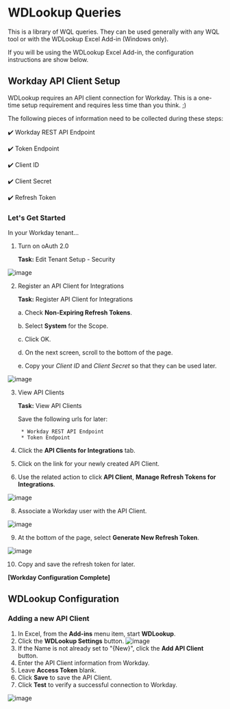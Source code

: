 # WDLookup Queries

This is a library of WQL queries. They can be used generally with any WQL tool or with the WDLookup Excel Add-in (Windows only).

If you will be using the WDLookup Excel Add-in, the configuration instructions are show below.

## Workday API Client Setup
WDLookup requires an API client connection for Workday.  This is a one-time setup requirement and requires less time than you think. ;)

The following pieces of information need to be collected during these steps:

:heavy_check_mark: Workday REST API Endpoint

:heavy_check_mark: Token Endpoint

:heavy_check_mark: Client ID

:heavy_check_mark: Client Secret

:heavy_check_mark: Refresh Token

### Let's Get Started

In your Workday tenant...

1. Turn on oAuth 2.0

    **Task:** Edit Tenant Setup - Security

![image](https://user-images.githubusercontent.com/413552/142732206-bfdcf00e-b7f9-42f7-a841-5c2836be95cd.png)

2. Register an API Client for Integrations

    **Task:** Register API Client for Integrations

    a. Check **Non-Expiring Refresh Tokens**.

    b. Select **System** for the Scope.

    c. Click OK.

    d. On the next screen, scroll to the bottom of the page.

    e. Copy your *Client ID* and *Client Secret* so that they can be used later.

![image](https://user-images.githubusercontent.com/413552/142732320-f7f3a7d5-a851-4d50-889d-c54e84706012.png)

3. View API Clients

    **Task:**  View API Clients

    Save the following urls for later:
    
        * Workday REST API Endpoint
        * Token Endpoint

4. Click the **API Clients for Integrations** tab.
5. Click on the link for your newly created API Client.
6. Use the related action to click **API Client**, **Manage Refresh Tokens for Integrations**.

![image](https://user-images.githubusercontent.com/413552/142732556-152d8dad-e806-4bfb-8598-9cbe2ea87b31.png)

8. Associate a Workday user with the API Client.

![image](https://user-images.githubusercontent.com/413552/142732607-d5489b7d-9984-4aa9-a826-8316a95c9190.png)

9. At the bottom of the page, select **Generate New Refresh Token**.

![image](https://user-images.githubusercontent.com/413552/142732666-65b716e6-b42e-4d3a-84dc-87f8c4073200.png)

10. Copy and save the refresh token for later.

**[Workday Configuration Complete]**

## WDLookup Configuration

### Adding a new API Client
1. In Excel, from the **Add-ins** menu item, start **WDLookup**.
2. Click the **WDLookup Settings** button. 
   ![image](https://user-images.githubusercontent.com/413552/142780606-39f4fbb3-4709-4cf2-893a-d9d4762ddcfe.png)
4. If the Name is not already set to "{New}", click the **Add API Client** button.
5. Enter the API Client information from Workday.
6. Leave **Access Token** blank.
7. Click **Save** to save the API Client.
8. Click **Test** to verify a successful connection to Workday.

![image](https://user-images.githubusercontent.com/413552/142780581-543f2cf9-9a71-49b3-b38a-1aeff4dca98c.png)


